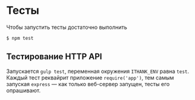 # Тесты

Чтобы запустить тесты достаточно выполнить

```
$ npm test
```

## Тестирование HTTP API

Запускается `gulp test`, переменная окружения `ITHANK_ENV` равна `test`.
Каждый тест реквайрит приложение `require('app')`, тем самым запуская `express` — как только веб-сервер запущен, тесты его опрашивают.